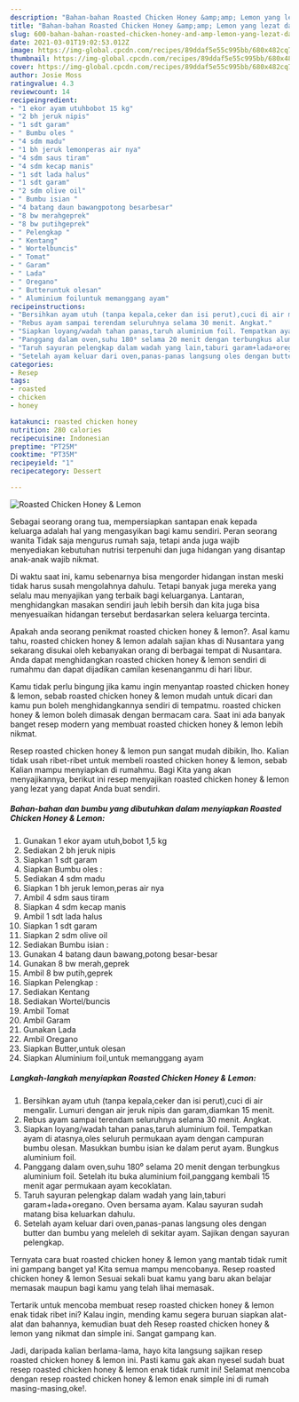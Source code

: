 ```yaml
---
description: "Bahan-bahan Roasted Chicken Honey &amp;amp; Lemon yang lezat dan Mudah Dibuat"
title: "Bahan-bahan Roasted Chicken Honey &amp;amp; Lemon yang lezat dan Mudah Dibuat"
slug: 600-bahan-bahan-roasted-chicken-honey-and-amp-lemon-yang-lezat-dan-mudah-dibuat
date: 2021-03-01T19:02:53.012Z
image: https://img-global.cpcdn.com/recipes/89ddaf5e55c995bb/680x482cq70/roasted-chicken-honey-lemon-foto-resep-utama.jpg
thumbnail: https://img-global.cpcdn.com/recipes/89ddaf5e55c995bb/680x482cq70/roasted-chicken-honey-lemon-foto-resep-utama.jpg
cover: https://img-global.cpcdn.com/recipes/89ddaf5e55c995bb/680x482cq70/roasted-chicken-honey-lemon-foto-resep-utama.jpg
author: Josie Moss
ratingvalue: 4.3
reviewcount: 14
recipeingredient:
- "1 ekor ayam utuhbobot 15 kg"
- "2 bh jeruk nipis"
- "1 sdt garam"
- " Bumbu oles "
- "4 sdm madu"
- "1 bh jeruk lemonperas air nya"
- "4 sdm saus tiram"
- "4 sdm kecap manis"
- "1 sdt lada halus"
- "1 sdt garam"
- "2 sdm olive oil"
- " Bumbu isian "
- "4 batang daun bawangpotong besarbesar"
- "8 bw merahgeprek"
- "8 bw putihgeprek"
- " Pelengkap "
- " Kentang"
- " Wortelbuncis"
- " Tomat"
- " Garam"
- " Lada"
- " Oregano"
- " Butteruntuk olesan"
- " Aluminium foiluntuk memanggang ayam"
recipeinstructions:
- "Bersihkan ayam utuh (tanpa kepala,ceker dan isi perut),cuci di air mengalir. Lumuri dengan air jeruk nipis dan garam,diamkan 15 menit."
- "Rebus ayam sampai terendam seluruhnya selama 30 menit. Angkat."
- "Siapkan loyang/wadah tahan panas,taruh aluminium foil. Tempatkan ayam di atasnya,oles seluruh permukaan ayam dengan campuran bumbu olesan. Masukkan bumbu isian ke dalam perut ayam. Bungkus aluminium foil."
- "Panggang dalam oven,suhu 180⁰ selama 20 menit dengan terbungkus aluminium foil. Setelah itu buka aluminium foil,panggang kembali 15 menit agar permukaan ayam kecoklatan."
- "Taruh sayuran pelengkap dalam wadah yang lain,taburi garam+lada+oregano. Oven bersama ayam. Kalau sayuran sudah matang bisa keluarkan dahulu."
- "Setelah ayam keluar dari oven,panas-panas langsung oles dengan butter dan bumbu yang meleleh di sekitar ayam. Sajikan dengan sayuran pelengkap."
categories:
- Resep
tags:
- roasted
- chicken
- honey

katakunci: roasted chicken honey 
nutrition: 280 calories
recipecuisine: Indonesian
preptime: "PT25M"
cooktime: "PT35M"
recipeyield: "1"
recipecategory: Dessert

---
```



![Roasted Chicken Honey &amp; Lemon](https://img-global.cpcdn.com/recipes/89ddaf5e55c995bb/680x482cq70/roasted-chicken-honey-lemon-foto-resep-utama.jpg)

Sebagai seorang orang tua, mempersiapkan santapan enak kepada keluarga adalah hal yang mengasyikan bagi kamu sendiri. Peran seorang  wanita Tidak saja mengurus rumah saja, tetapi anda juga wajib menyediakan kebutuhan nutrisi terpenuhi dan juga hidangan yang disantap anak-anak wajib nikmat.

Di waktu  saat ini, kamu sebenarnya bisa mengorder hidangan instan meski tidak harus susah mengolahnya dahulu. Tetapi banyak juga mereka yang selalu mau menyajikan yang terbaik bagi keluarganya. Lantaran, menghidangkan masakan sendiri jauh lebih bersih dan kita juga bisa menyesuaikan hidangan tersebut berdasarkan selera keluarga tercinta. 



Apakah anda seorang penikmat roasted chicken honey &amp; lemon?. Asal kamu tahu, roasted chicken honey &amp; lemon adalah sajian khas di Nusantara yang sekarang disukai oleh kebanyakan orang di berbagai tempat di Nusantara. Anda dapat menghidangkan roasted chicken honey &amp; lemon sendiri di rumahmu dan dapat dijadikan camilan kesenanganmu di hari libur.

Kamu tidak perlu bingung jika kamu ingin menyantap roasted chicken honey &amp; lemon, sebab roasted chicken honey &amp; lemon mudah untuk dicari dan kamu pun boleh menghidangkannya sendiri di tempatmu. roasted chicken honey &amp; lemon boleh dimasak dengan bermacam cara. Saat ini ada banyak banget resep modern yang membuat roasted chicken honey &amp; lemon lebih nikmat.

Resep roasted chicken honey &amp; lemon pun sangat mudah dibikin, lho. Kalian tidak usah ribet-ribet untuk membeli roasted chicken honey &amp; lemon, sebab Kalian mampu menyiapkan di rumahmu. Bagi Kita yang akan menyajikannya, berikut ini resep menyajikan roasted chicken honey &amp; lemon yang lezat yang dapat Anda buat sendiri.

<!--inarticleads1-->

##### Bahan-bahan dan bumbu yang dibutuhkan dalam menyiapkan Roasted Chicken Honey &amp; Lemon:

1. Gunakan 1 ekor ayam utuh,bobot 1,5 kg
1. Sediakan 2 bh jeruk nipis
1. Siapkan 1 sdt garam
1. Siapkan  Bumbu oles :
1. Sediakan 4 sdm madu
1. Siapkan 1 bh jeruk lemon,peras air nya
1. Ambil 4 sdm saus tiram
1. Siapkan 4 sdm kecap manis
1. Ambil 1 sdt lada halus
1. Siapkan 1 sdt garam
1. Siapkan 2 sdm olive oil
1. Sediakan  Bumbu isian :
1. Gunakan 4 batang daun bawang,potong besar-besar
1. Gunakan 8 bw merah,geprek
1. Ambil 8 bw putih,geprek
1. Siapkan  Pelengkap :
1. Sediakan  Kentang
1. Sediakan  Wortel/buncis
1. Ambil  Tomat
1. Ambil  Garam
1. Gunakan  Lada
1. Ambil  Oregano
1. Siapkan  Butter,untuk olesan
1. Siapkan  Aluminium foil,untuk memanggang ayam




<!--inarticleads2-->

##### Langkah-langkah menyiapkan Roasted Chicken Honey &amp; Lemon:

1. Bersihkan ayam utuh (tanpa kepala,ceker dan isi perut),cuci di air mengalir. Lumuri dengan air jeruk nipis dan garam,diamkan 15 menit.
1. Rebus ayam sampai terendam seluruhnya selama 30 menit. Angkat.
1. Siapkan loyang/wadah tahan panas,taruh aluminium foil. Tempatkan ayam di atasnya,oles seluruh permukaan ayam dengan campuran bumbu olesan. Masukkan bumbu isian ke dalam perut ayam. Bungkus aluminium foil.
1. Panggang dalam oven,suhu 180⁰ selama 20 menit dengan terbungkus aluminium foil. Setelah itu buka aluminium foil,panggang kembali 15 menit agar permukaan ayam kecoklatan.
1. Taruh sayuran pelengkap dalam wadah yang lain,taburi garam+lada+oregano. Oven bersama ayam. Kalau sayuran sudah matang bisa keluarkan dahulu.
1. Setelah ayam keluar dari oven,panas-panas langsung oles dengan butter dan bumbu yang meleleh di sekitar ayam. Sajikan dengan sayuran pelengkap.




Ternyata cara buat roasted chicken honey &amp; lemon yang mantab tidak rumit ini gampang banget ya! Kita semua mampu mencobanya. Resep roasted chicken honey &amp; lemon Sesuai sekali buat kamu yang baru akan belajar memasak maupun bagi kamu yang telah lihai memasak.

Tertarik untuk mencoba membuat resep roasted chicken honey &amp; lemon enak tidak ribet ini? Kalau ingin, mending kamu segera buruan siapkan alat-alat dan bahannya, kemudian buat deh Resep roasted chicken honey &amp; lemon yang nikmat dan simple ini. Sangat gampang kan. 

Jadi, daripada kalian berlama-lama, hayo kita langsung sajikan resep roasted chicken honey &amp; lemon ini. Pasti kamu gak akan nyesel sudah buat resep roasted chicken honey &amp; lemon enak tidak rumit ini! Selamat mencoba dengan resep roasted chicken honey &amp; lemon enak simple ini di rumah masing-masing,oke!.

